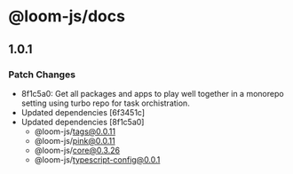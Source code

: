 # @loom-js/docs

## 1.0.1

### Patch Changes

-   8f1c5a0: Get all packages and apps to play well together in a monorepo setting using turbo repo for task orchistration.
-   Updated dependencies [6f3451c]
-   Updated dependencies [8f1c5a0]
    -   @loom-js/tags@0.0.11
    -   @loom-js/pink@0.0.11
    -   @loom-js/core@0.3.26
    -   @loom-js/typescript-config@0.0.1
